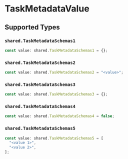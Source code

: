 # TaskMetadataValue


## Supported Types

### `shared.TaskMetadataSchemas1`

```typescript
const value: shared.TaskMetadataSchemas1 = {};
```

### `shared.TaskMetadataSchemas2`

```typescript
const value: shared.TaskMetadataSchemas2 = "<value>";
```

### `shared.TaskMetadataSchemas3`

```typescript
const value: shared.TaskMetadataSchemas3 = {};
```

### `shared.TaskMetadataSchemas4`

```typescript
const value: shared.TaskMetadataSchemas4 = false;
```

### `shared.TaskMetadataSchemas5`

```typescript
const value: shared.TaskMetadataSchemas5 = [
  "<value 1>",
  "<value 2>",
];
```

